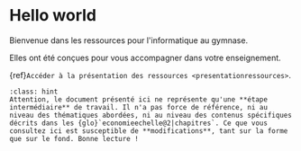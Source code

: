 ````{image} 0_chatbot.svg
```` 

# Hello world

Bienvenue dans les ressources pour l'informatique au gymnase. 

Elles ont été conçues pour vous accompagner dans votre enseignement. <!-- Une version maître existe également, disponible ici.  -->

{ref}`Accéder à la présentation des ressources <presentationressources>`.

````{admonition} Ces ressources sont en cours de rédaction
:class: hint
Attention, le document présenté ici ne représente qu'une **étape intermédiaire** de travail. Il n'a pas force de référence, ni au niveau des thématiques abordées, ni au niveau des contenus spécifiques décrits dans les {glo}`economieechelle@2|chapitres`. Ce que vous consultez ici est susceptible de **modifications**, tant sur la forme que sur le fond. Bonne lecture !
````